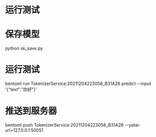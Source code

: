 # 运行测试

# 保存模型

python sk_save.py

# 运行测试

bentoml run TokenizerService:20211204223058_B31A26 predict --input '{"text":"你好"}'

# 推送到服务器

bentoml push TokenizerService:20211204223058_B31A26 --yatai-url=127.0.0.1:50051
